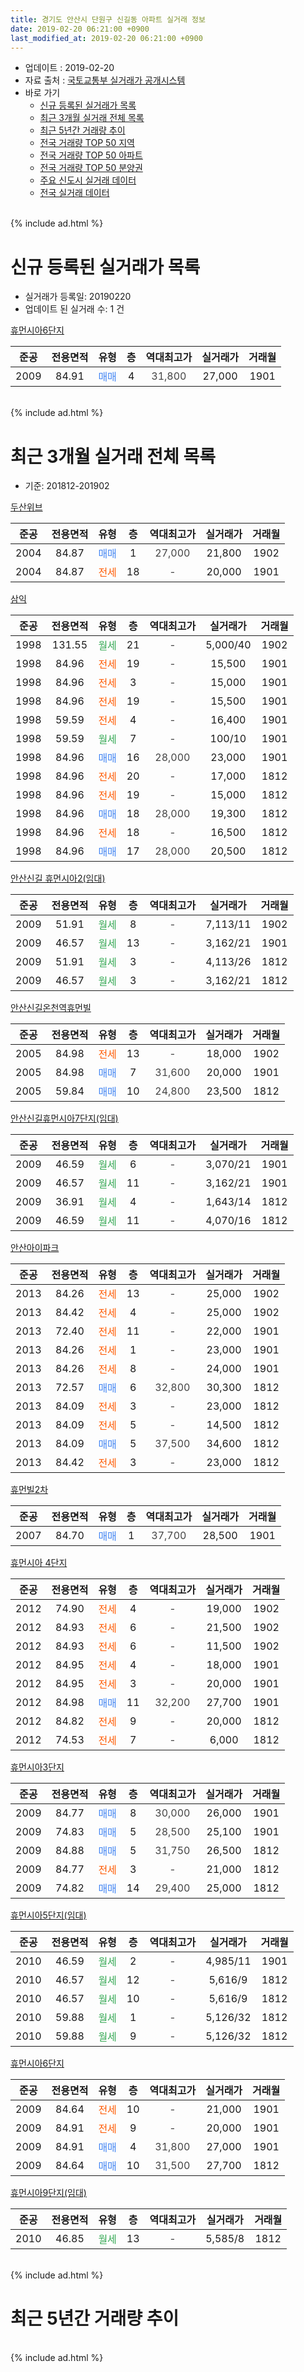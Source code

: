 ```yaml
---
title: 경기도 안산시 단원구 신길동 아파트 실거래 정보
date: 2019-02-20 06:21:00 +0900
last_modified_at: 2019-02-20 06:21:00 +0900
---
```


* 업데이트 : 2019-02-20
* 자료 출처 : [국토교통부 실거래가 공개시스템](http://rt.molit.go.kr)
* 바로 가기
    * [신규 등록된 실거래가 목록](#신규-등록된-실거래가-목록)
    * [최근 3개월 실거래 전체 목록](#최근-3개월-실거래-전체-목록)
    * [최근 5년간 거래량 추이](#최근-5년간-거래량-추이)
    * [전국 거래량 TOP 50 지역](https://inasie.github.io/apt-trade-info/최근-3개월-전국에서-가장-거래가-많이-발생한-지역)
    * [전국 거래량 TOP 50 아파트](https://inasie.github.io/apt-trade-info/최근-3개월-전국에서-가장-거래가-많이-발생한-아파트)
    * [전국 거래량 TOP 50 분양권](https://inasie.github.io/apt-trade-info/최근-3개월-전국에서-가장-거래가-많이-발생한-분양권)
    * [주요 신도시 실거래 데이터](https://inasie.github.io/apt-trade-info/주요-신도시)
    * [전국 실거래 데이터](https://inasie.github.io/apt-trade-info/전국)
<br>
{% include ad.html %}
<br>

# 신규 등록된 실거래가 목록
* 실거래가 등록일: 20190220
* 업데이트 된 실거래 수: 1 건


[휴먼시아6단지](https://search.naver.com/search.naver?query=%EA%B2%BD%EA%B8%B0%EB%8F%84+%EC%95%88%EC%82%B0%EC%8B%9C+%EB%8B%A8%EC%9B%90%EA%B5%AC+%EC%8B%A0%EA%B8%B8%EB%8F%99+%ED%9C%B4%EB%A8%BC%EC%8B%9C%EC%95%846%EB%8B%A8%EC%A7%80)

|준공|전용면적|유형|층|역대최고가|실거래가|거래월|
|:---:|:---:|:---:|:---:|:---:|:---:|:---:|
|2009|84.91|<span style="color:#4285f3">매매</span>|4|<span style="color:#444444">31,800</span>|27,000|1901|


<br>
{% include ad.html %}
<br>

# 최근 3개월 실거래 전체 목록
* 기준: 201812-201902


[두산위브](https://search.naver.com/search.naver?query=%EA%B2%BD%EA%B8%B0%EB%8F%84+%EC%95%88%EC%82%B0%EC%8B%9C+%EB%8B%A8%EC%9B%90%EA%B5%AC+%EC%8B%A0%EA%B8%B8%EB%8F%99+%EB%91%90%EC%82%B0%EC%9C%84%EB%B8%8C)

|준공|전용면적|유형|층|역대최고가|실거래가|거래월|
|:---:|:---:|:---:|:---:|:---:|:---:|:---:|
|2004|84.87|<span style="color:#4285f3">매매</span>|1|<span style="color:#444444">27,000</span>|21,800|1902|
|2004|84.87|<span style="color:#ff5a00">전세</span>|18|<span style="color:#444444">-</span>|20,000|1901|

[삼익](https://search.naver.com/search.naver?query=%EA%B2%BD%EA%B8%B0%EB%8F%84+%EC%95%88%EC%82%B0%EC%8B%9C+%EB%8B%A8%EC%9B%90%EA%B5%AC+%EC%8B%A0%EA%B8%B8%EB%8F%99+%EC%82%BC%EC%9D%B5)

|준공|전용면적|유형|층|역대최고가|실거래가|거래월|
|:---:|:---:|:---:|:---:|:---:|:---:|:---:|
|1998|131.55|<span style="color:#34a853">월세</span>|21|<span style="color:#444444">-</span>|5,000/40|1902|
|1998|84.96|<span style="color:#ff5a00">전세</span>|19|<span style="color:#444444">-</span>|15,500|1901|
|1998|84.96|<span style="color:#ff5a00">전세</span>|3|<span style="color:#444444">-</span>|15,000|1901|
|1998|84.96|<span style="color:#ff5a00">전세</span>|19|<span style="color:#444444">-</span>|15,500|1901|
|1998|59.59|<span style="color:#ff5a00">전세</span>|4|<span style="color:#444444">-</span>|16,400|1901|
|1998|59.59|<span style="color:#34a853">월세</span>|7|<span style="color:#444444">-</span>|100/10|1901|
|1998|84.96|<span style="color:#4285f3">매매</span>|16|<span style="color:#444444">28,000</span>|23,000|1901|
|1998|84.96|<span style="color:#ff5a00">전세</span>|20|<span style="color:#444444">-</span>|17,000|1812|
|1998|84.96|<span style="color:#ff5a00">전세</span>|19|<span style="color:#444444">-</span>|15,000|1812|
|1998|84.96|<span style="color:#4285f3">매매</span>|18|<span style="color:#444444">28,000</span>|19,300|1812|
|1998|84.96|<span style="color:#ff5a00">전세</span>|18|<span style="color:#444444">-</span>|16,500|1812|
|1998|84.96|<span style="color:#4285f3">매매</span>|17|<span style="color:#444444">28,000</span>|20,500|1812|

[안산신길 휴먼시아2(임대)](https://search.naver.com/search.naver?query=%EA%B2%BD%EA%B8%B0%EB%8F%84+%EC%95%88%EC%82%B0%EC%8B%9C+%EB%8B%A8%EC%9B%90%EA%B5%AC+%EC%8B%A0%EA%B8%B8%EB%8F%99+%EC%95%88%EC%82%B0%EC%8B%A0%EA%B8%B8+%ED%9C%B4%EB%A8%BC%EC%8B%9C%EC%95%842%28%EC%9E%84%EB%8C%80%29)

|준공|전용면적|유형|층|역대최고가|실거래가|거래월|
|:---:|:---:|:---:|:---:|:---:|:---:|:---:|
|2009|51.91|<span style="color:#34a853">월세</span>|8|<span style="color:#444444">-</span>|7,113/11|1902|
|2009|46.57|<span style="color:#34a853">월세</span>|13|<span style="color:#444444">-</span>|3,162/21|1901|
|2009|51.91|<span style="color:#34a853">월세</span>|3|<span style="color:#444444">-</span>|4,113/26|1812|
|2009|46.57|<span style="color:#34a853">월세</span>|3|<span style="color:#444444">-</span>|3,162/21|1812|

[안산신길온천역휴먼빌](https://search.naver.com/search.naver?query=%EA%B2%BD%EA%B8%B0%EB%8F%84+%EC%95%88%EC%82%B0%EC%8B%9C+%EB%8B%A8%EC%9B%90%EA%B5%AC+%EC%8B%A0%EA%B8%B8%EB%8F%99+%EC%95%88%EC%82%B0%EC%8B%A0%EA%B8%B8%EC%98%A8%EC%B2%9C%EC%97%AD%ED%9C%B4%EB%A8%BC%EB%B9%8C)

|준공|전용면적|유형|층|역대최고가|실거래가|거래월|
|:---:|:---:|:---:|:---:|:---:|:---:|:---:|
|2005|84.98|<span style="color:#ff5a00">전세</span>|13|<span style="color:#444444">-</span>|18,000|1902|
|2005|84.98|<span style="color:#4285f3">매매</span>|7|<span style="color:#444444">31,600</span>|20,000|1901|
|2005|59.84|<span style="color:#4285f3">매매</span>|10|<span style="color:#444444">24,800</span>|23,500|1812|

[안산신길휴먼시아7단지(임대)](https://search.naver.com/search.naver?query=%EA%B2%BD%EA%B8%B0%EB%8F%84+%EC%95%88%EC%82%B0%EC%8B%9C+%EB%8B%A8%EC%9B%90%EA%B5%AC+%EC%8B%A0%EA%B8%B8%EB%8F%99+%EC%95%88%EC%82%B0%EC%8B%A0%EA%B8%B8%ED%9C%B4%EB%A8%BC%EC%8B%9C%EC%95%847%EB%8B%A8%EC%A7%80%28%EC%9E%84%EB%8C%80%29)

|준공|전용면적|유형|층|역대최고가|실거래가|거래월|
|:---:|:---:|:---:|:---:|:---:|:---:|:---:|
|2009|46.59|<span style="color:#34a853">월세</span>|6|<span style="color:#444444">-</span>|3,070/21|1901|
|2009|46.57|<span style="color:#34a853">월세</span>|11|<span style="color:#444444">-</span>|3,162/21|1901|
|2009|36.91|<span style="color:#34a853">월세</span>|4|<span style="color:#444444">-</span>|1,643/14|1812|
|2009|46.59|<span style="color:#34a853">월세</span>|11|<span style="color:#444444">-</span>|4,070/16|1812|

[안산아이파크](https://search.naver.com/search.naver?query=%EA%B2%BD%EA%B8%B0%EB%8F%84+%EC%95%88%EC%82%B0%EC%8B%9C+%EB%8B%A8%EC%9B%90%EA%B5%AC+%EC%8B%A0%EA%B8%B8%EB%8F%99+%EC%95%88%EC%82%B0%EC%95%84%EC%9D%B4%ED%8C%8C%ED%81%AC)

|준공|전용면적|유형|층|역대최고가|실거래가|거래월|
|:---:|:---:|:---:|:---:|:---:|:---:|:---:|
|2013|84.26|<span style="color:#ff5a00">전세</span>|13|<span style="color:#444444">-</span>|25,000|1902|
|2013|84.42|<span style="color:#ff5a00">전세</span>|4|<span style="color:#444444">-</span>|25,000|1902|
|2013|72.40|<span style="color:#ff5a00">전세</span>|11|<span style="color:#444444">-</span>|22,000|1901|
|2013|84.26|<span style="color:#ff5a00">전세</span>|1|<span style="color:#444444">-</span>|23,000|1901|
|2013|84.26|<span style="color:#ff5a00">전세</span>|8|<span style="color:#444444">-</span>|24,000|1901|
|2013|72.57|<span style="color:#4285f3">매매</span>|6|<span style="color:#444444">32,800</span>|30,300|1812|
|2013|84.09|<span style="color:#ff5a00">전세</span>|3|<span style="color:#444444">-</span>|23,000|1812|
|2013|84.09|<span style="color:#ff5a00">전세</span>|5|<span style="color:#444444">-</span>|14,500|1812|
|2013|84.09|<span style="color:#4285f3">매매</span>|5|<span style="color:#444444">37,500</span>|34,600|1812|
|2013|84.42|<span style="color:#ff5a00">전세</span>|3|<span style="color:#444444">-</span>|23,000|1812|

[휴먼빌2차](https://search.naver.com/search.naver?query=%EA%B2%BD%EA%B8%B0%EB%8F%84+%EC%95%88%EC%82%B0%EC%8B%9C+%EB%8B%A8%EC%9B%90%EA%B5%AC+%EC%8B%A0%EA%B8%B8%EB%8F%99+%ED%9C%B4%EB%A8%BC%EB%B9%8C2%EC%B0%A8)

|준공|전용면적|유형|층|역대최고가|실거래가|거래월|
|:---:|:---:|:---:|:---:|:---:|:---:|:---:|
|2007|84.70|<span style="color:#4285f3">매매</span>|1|<span style="color:#444444">37,700</span>|28,500|1901|

[휴먼시아 4단지](https://search.naver.com/search.naver?query=%EA%B2%BD%EA%B8%B0%EB%8F%84+%EC%95%88%EC%82%B0%EC%8B%9C+%EB%8B%A8%EC%9B%90%EA%B5%AC+%EC%8B%A0%EA%B8%B8%EB%8F%99+%ED%9C%B4%EB%A8%BC%EC%8B%9C%EC%95%84+4%EB%8B%A8%EC%A7%80)

|준공|전용면적|유형|층|역대최고가|실거래가|거래월|
|:---:|:---:|:---:|:---:|:---:|:---:|:---:|
|2012|74.90|<span style="color:#ff5a00">전세</span>|4|<span style="color:#444444">-</span>|19,000|1902|
|2012|84.93|<span style="color:#ff5a00">전세</span>|6|<span style="color:#444444">-</span>|21,500|1902|
|2012|84.93|<span style="color:#ff5a00">전세</span>|6|<span style="color:#444444">-</span>|11,500|1902|
|2012|84.95|<span style="color:#ff5a00">전세</span>|4|<span style="color:#444444">-</span>|18,000|1901|
|2012|84.95|<span style="color:#ff5a00">전세</span>|3|<span style="color:#444444">-</span>|20,000|1901|
|2012|84.98|<span style="color:#4285f3">매매</span>|11|<span style="color:#444444">32,200</span>|27,700|1901|
|2012|84.82|<span style="color:#ff5a00">전세</span>|9|<span style="color:#444444">-</span>|20,000|1812|
|2012|74.53|<span style="color:#ff5a00">전세</span>|7|<span style="color:#444444">-</span>|6,000|1812|


<script async src="//pagead2.googlesyndication.com/pagead/js/adsbygoogle.js"></script>
<!-- 기본 -->
<ins class="adsbygoogle"
     style="display:block"
     data-ad-client="ca-pub-2446590836940007"
     data-ad-slot="1659523306"
     data-ad-format="auto"
     data-full-width-responsive="true"></ins>
<script>
(adsbygoogle = window.adsbygoogle || []).push({});
</script>


[휴먼시아3단지](https://search.naver.com/search.naver?query=%EA%B2%BD%EA%B8%B0%EB%8F%84+%EC%95%88%EC%82%B0%EC%8B%9C+%EB%8B%A8%EC%9B%90%EA%B5%AC+%EC%8B%A0%EA%B8%B8%EB%8F%99+%ED%9C%B4%EB%A8%BC%EC%8B%9C%EC%95%843%EB%8B%A8%EC%A7%80)

|준공|전용면적|유형|층|역대최고가|실거래가|거래월|
|:---:|:---:|:---:|:---:|:---:|:---:|:---:|
|2009|84.77|<span style="color:#4285f3">매매</span>|8|<span style="color:#444444">30,000</span>|26,000|1901|
|2009|74.83|<span style="color:#4285f3">매매</span>|5|<span style="color:#444444">28,500</span>|25,100|1901|
|2009|84.88|<span style="color:#4285f3">매매</span>|5|<span style="color:#444444">31,750</span>|26,500|1812|
|2009|84.77|<span style="color:#ff5a00">전세</span>|3|<span style="color:#444444">-</span>|21,000|1812|
|2009|74.82|<span style="color:#4285f3">매매</span>|14|<span style="color:#444444">29,400</span>|25,000|1812|

[휴먼시아5단지(임대)](https://search.naver.com/search.naver?query=%EA%B2%BD%EA%B8%B0%EB%8F%84+%EC%95%88%EC%82%B0%EC%8B%9C+%EB%8B%A8%EC%9B%90%EA%B5%AC+%EC%8B%A0%EA%B8%B8%EB%8F%99+%ED%9C%B4%EB%A8%BC%EC%8B%9C%EC%95%845%EB%8B%A8%EC%A7%80%28%EC%9E%84%EB%8C%80%29)

|준공|전용면적|유형|층|역대최고가|실거래가|거래월|
|:---:|:---:|:---:|:---:|:---:|:---:|:---:|
|2010|46.59|<span style="color:#34a853">월세</span>|2|<span style="color:#444444">-</span>|4,985/11|1901|
|2010|46.57|<span style="color:#34a853">월세</span>|12|<span style="color:#444444">-</span>|5,616/9|1812|
|2010|46.57|<span style="color:#34a853">월세</span>|10|<span style="color:#444444">-</span>|5,616/9|1812|
|2010|59.88|<span style="color:#34a853">월세</span>|1|<span style="color:#444444">-</span>|5,126/32|1812|
|2010|59.88|<span style="color:#34a853">월세</span>|9|<span style="color:#444444">-</span>|5,126/32|1812|

[휴먼시아6단지](https://search.naver.com/search.naver?query=%EA%B2%BD%EA%B8%B0%EB%8F%84+%EC%95%88%EC%82%B0%EC%8B%9C+%EB%8B%A8%EC%9B%90%EA%B5%AC+%EC%8B%A0%EA%B8%B8%EB%8F%99+%ED%9C%B4%EB%A8%BC%EC%8B%9C%EC%95%846%EB%8B%A8%EC%A7%80)

|준공|전용면적|유형|층|역대최고가|실거래가|거래월|
|:---:|:---:|:---:|:---:|:---:|:---:|:---:|
|2009|84.64|<span style="color:#ff5a00">전세</span>|10|<span style="color:#444444">-</span>|21,000|1901|
|2009|84.91|<span style="color:#ff5a00">전세</span>|9|<span style="color:#444444">-</span>|20,000|1901|
|2009|84.91|<span style="color:#4285f3">매매</span>|4|<span style="color:#444444">31,800</span>|27,000|1901|
|2009|84.64|<span style="color:#4285f3">매매</span>|10|<span style="color:#444444">31,500</span>|27,700|1812|

[휴먼시아9단지(임대)](https://search.naver.com/search.naver?query=%EA%B2%BD%EA%B8%B0%EB%8F%84+%EC%95%88%EC%82%B0%EC%8B%9C+%EB%8B%A8%EC%9B%90%EA%B5%AC+%EC%8B%A0%EA%B8%B8%EB%8F%99+%ED%9C%B4%EB%A8%BC%EC%8B%9C%EC%95%849%EB%8B%A8%EC%A7%80%28%EC%9E%84%EB%8C%80%29)

|준공|전용면적|유형|층|역대최고가|실거래가|거래월|
|:---:|:---:|:---:|:---:|:---:|:---:|:---:|
|2010|46.85|<span style="color:#34a853">월세</span>|13|<span style="color:#444444">-</span>|5,585/8|1812|


<br>
{% include ad.html %}
<br>

# 최근 5년간 거래량 추이


<div style="width:100%;">
    <canvas id="deal_progress" height="200"></canvas>
</div>

<script>
new Chart(document.getElementById("deal_progress"), {
    type: 'line',
    data: {
        labels: ['201402','201403','201404','201405','201406','201407','201408','201409','201410','201411','201412','201501','201502','201503','201504','201505','201506','201507','201508','201509','201510','201511','201512','201601','201602','201603','201604','201605','201606','201607','201608','201609','201610','201611','201612','201701','201702','201703','201704','201705','201706','201707','201708','201709','201710','201711','201712','201801','201802','201803','201804','201805','201806','201807','201808','201809','201810','201811','201812','201901','201902'],
        datasets: [{
            label: '매매',
            pointRadius: 1,
            data: [43, 41, 17, 31, 26, 26, 32, 31, 26, 22, 26, 25, 22, 52, 29, 19, 31, 13, 28, 24, 26, 24, 22, 14, 12, 23, 8, 18, 37, 23, 25, 18, 17, 12, 10, 10, 13, 24, 14, 15, 23, 24, 20, 13, 17, 22, 19, 11, 14, 12, 11, 13, 16, 19, 24, 17, 13, 14, 8, 7, 1],
            borderColor: "rgba(255, 201, 14, 1)",
            backgroundColor: "rgba(255, 201, 14, 0.5)",
            fill: false,
            lineTension: 0
        },{
            label: '전월세',
            pointRadius: 1,
            data: [57, 22, 19, 23, 52, 27, 9, 22, 17, 10, 13, 8, 10, 20, 17, 58, 16, 12, 16, 19, 23, 16, 9, 13, 48, 13, 16, 7, 43, 10, 16, 16, 10, 6, 18, 13, 12, 10, 10, 35, 20, 16, 12, 15, 25, 14, 8, 19, 39, 17, 14, 15, 34, 27, 12, 18, 23, 4, 18, 17, 8],
            borderColor: "rgba(0, 141, 185, 1)",
            backgroundColor: "rgba(0, 141, 185, 0.5)",
            fill: false,
            lineTension: 0
        }
        ]
    },
    options: {
        responsive: true,
        title: {
            display: false
        },
        tooltips: {
            mode: 'index',
            intersect: false
        },
        hover: {
            mode: 'nearest',
            intersect: true
        },
        scales: {
            xAxes: [{
                display: true,
                scaleLabel: {
                    display: true,
                    labelString: '년/월'
                }
            }],
            yAxes: [{
                display: true,
                ticks: {
                    suggestedMin: 0,
                },
                scaleLabel: {
                    display: true,
                    labelString: '실거래 수'
                }
            }]
        }
    }
});

</script>


<br>
{% include ad.html %}
<br>

